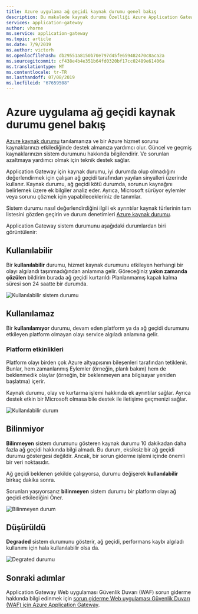 ```yaml
---
title: Azure uygulama ağ geçidi kaynak durumu genel bakış
description: Bu makalede kaynak durumu Özelliği Azure Application Gateway için bir genel bakıştır
services: application-gateway
author: vhorne
ms.service: application-gateway
ms.topic: article
ms.date: 7/9/2019
ms.author: victorh
ms.openlocfilehash: db29551a8150b70e797d45fe659482470c8aca2a
ms.sourcegitcommit: cf438e4b4e351b64fd0320bf17cc02489e61406a
ms.translationtype: MT
ms.contentlocale: tr-TR
ms.lasthandoff: 07/08/2019
ms.locfileid: "67659508"
---
```

# <a name="azure-application-gateway-resource-health-overview"></a>Azure uygulama ağ geçidi kaynak durumu genel bakış

[Azure kaynak durumu](../service-health/resource-health-overview.md) tanılamanıza ve bir Azure hizmet sorunu kaynaklarınızı etkilediğinde destek almanıza yardımcı olur. Güncel ve geçmiş kaynaklarınızın sistem durumunu hakkında bilgilendirir. Ve sorunları azaltmaya yardımcı olmak için teknik destek sağlar.

Application Gateway için kaynak durumu, iyi durumda olup olmadığını değerlendirmek için çalışan ağ geçidi tarafından yayılan sinyalleri üzerinde kullanır. Kaynak durumu, ağ geçidi kötü durumda, sorunun kaynağını belirlemek üzere ek bilgiler analiz eder. Ayrıca, Microsoft sürüyor eylemler veya sorunu çözmek için yapabilecekleriniz de tanımlar.

Sistem durumu nasıl değerlendirdiğini ilgili ek ayrıntılar kaynak türlerinin tam listesini gözden geçirin ve durum denetimleri [Azure kaynak durumu](../service-health/resource-health-checks-resource-types.md#microsoftnetworkapplicationgateways).


Application Gateway sistem durumunu aşağıdaki durumlardan biri görüntülenir:

## <a name="available"></a>Kullanılabilir

Bir **kullanılabilir** durumu, hizmet kaynak durumunu etkileyen herhangi bir olayı algılandı taşınmadığından anlamına gelir. Göreceğiniz **yakın zamanda çözülen** bildirim burada ağ geçidi kurtarıldı Planlanmamış kapalı kalma süresi son 24 saatte bir durumda.

![Kullanılabilir sistem durumu](media/resource-health-overview/available-full.png)

## <a name="unavailable"></a>Kullanılamaz

Bir **kullanılamıyor** durumu, devam eden platform ya da ağ geçidi durumunu etkileyen platform olmayan olayı service algıladı anlamına gelir.

### <a name="platform-events"></a>Platform etkinlikleri

Platform olayı birden çok Azure altyapısının bileşenleri tarafından tetiklenir. Bunlar, hem zamanlanmış Eylemler (örneğin, planlı bakım) hem de beklenmedik olaylar (örneğin, bir beklenmeyen ana bilgisayar yeniden başlatma) içerir.

Kaynak durumu, olay ve kurtarma işlemi hakkında ek ayrıntılar sağlar. Ayrıca destek etkin bir Microsoft olmasa bile destek ile iletişime geçmenizi sağlar.

![Kullanılabilir durum](media/resource-health-overview/unavailable.png)

## <a name="unknown"></a>Bilinmiyor

**Bilinmeyen** sistem durumunu gösteren kaynak durumu 10 dakikadan daha fazla ağ geçidi hakkında bilgi almadı. Bu durum, eksiksiz bir ağ geçidi durumu göstergesi değildir. Ancak, bir sorun giderme işlemi içinde önemli bir veri noktasıdır.

Ağ geçidi beklenen şekilde çalışıyorsa, durumu değişerek **kullanılabilir** birkaç dakika sonra.

Sorunları yaşıyorsanız **bilinmeyen** sistem durumu bir platform olayı ağ geçidi etkilediğini Öner.

![Bilinmeyen durum](media/resource-health-overview/unknown.png)

## <a name="degraded"></a>Düşürüldü

**Degraded** sistem durumunu gösterir, ağ geçidi, performans kaybı algıladı kullanımı için hala kullanılabilir olsa da.

![Degrated durumu](media/resource-health-overview/degraded.png)

## <a name="next-steps"></a>Sonraki adımlar

Application Gateway Web uygulaması Güvenlik Duvarı (WAF) sorun giderme hakkında bilgi edinmek için [sorun giderme Web uygulaması Güvenlik Duvarı (WAF) için Azure Application Gateway](web-application-firewall-troubleshoot.md).